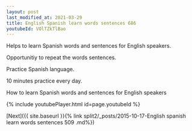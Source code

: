 ```yaml
---
layout: post
last_modified_at: 2021-03-29
title: English Spanish learn words sentences 686 
youtubeId: VOlTZkTlBao
---
```

 
 
Helps to learn Spanish words and sentences for English speakers.

Opportunitiy to repeat the words sentences. 

Practice Spanish language. 
 
10 minutes practice every day. 
 
How to learn Spanish words and sentences for English speakers 
 
{% include youtubePlayer.html id=page.youtubeId %}
 
 
[Next]({{ site.baseurl }}{% link  split2/_posts/2015-10-17-English spanish learn words sentences 509 .md%})
 
